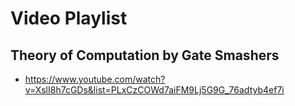 # Video Playlist
## Theory of Computation by Gate Smashers
- https://www.youtube.com/watch?v=XslI8h7cGDs&list=PLxCzCOWd7aiFM9Lj5G9G_76adtyb4ef7i
